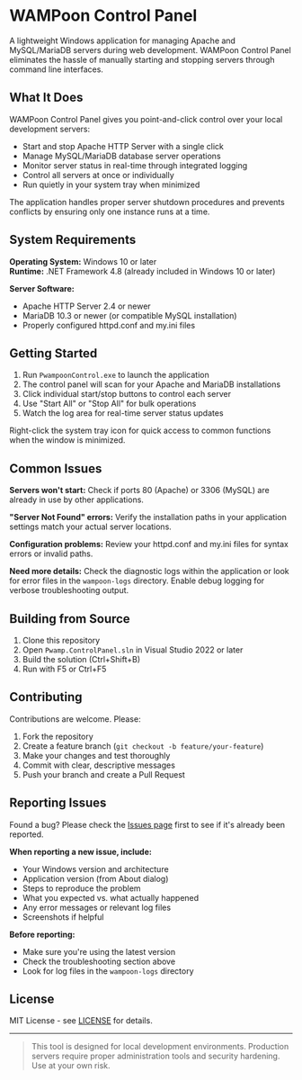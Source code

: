# WAMPoon Control Panel

A lightweight Windows application for managing Apache and MySQL/MariaDB servers during web development. WAMPoon Control Panel eliminates the hassle of manually starting and stopping servers through command line interfaces.

## What It Does

WAMPoon Control Panel gives you point-and-click control over your local development servers:

- Start and stop Apache HTTP Server with a single click
- Manage MySQL/MariaDB database server operations
- Monitor server status in real-time through integrated logging
- Control all servers at once or individually
- Run quietly in your system tray when minimized

The application handles proper server shutdown procedures and prevents conflicts by ensuring only one instance runs at a time.

## System Requirements

**Operating System:** Windows 10 or later  
**Runtime:** .NET Framework 4.8 (already included in Windows 10 or later)  

**Server Software:**
- Apache HTTP Server 2.4 or newer
- MariaDB 10.3 or newer (or compatible MySQL installation)
- Properly configured httpd.conf and my.ini files


## Getting Started

1. Run `PwampoonControl.exe` to launch the application
2. The control panel will scan for your Apache and MariaDB installations
3. Click individual start/stop buttons to control each server
4. Use "Start All" or "Stop All" for bulk operations
5. Watch the log area for real-time server status updates

Right-click the system tray icon for quick access to common functions when the window is minimized.


## Common Issues

**Servers won't start:** Check if ports 80 (Apache) or 3306 (MySQL) are already in use by other applications.

**"Server Not Found" errors:** Verify the installation paths in your application settings match your actual server locations.

**Configuration problems:** Review your httpd.conf and my.ini files for syntax errors or invalid paths.

**Need more details:** Check the diagnostic logs within the application or look for error files in the `wampoon-logs` directory. Enable debug logging for verbose troubleshooting output.

## Building from Source

1. Clone this repository
2. Open `Pwamp.ControlPanel.sln` in Visual Studio 2022 or later  
3. Build the solution (Ctrl+Shift+B)
4. Run with F5 or Ctrl+F5

## Contributing

Contributions are welcome. Please:

1. Fork the repository
2. Create a feature branch (`git checkout -b feature/your-feature`)
3. Make your changes and test thoroughly
4. Commit with clear, descriptive messages
5. Push your branch and create a Pull Request

## Reporting Issues

Found a bug? Please check the [Issues page](https://github.com/orgs/wampoon-box/wampoon-control/issues) first to see if it's already been reported.

**When reporting a new issue, include:**
- Your Windows version and architecture
- Application version (from About dialog)
- Steps to reproduce the problem
- What you expected vs. what actually happened
- Any error messages or relevant log files
- Screenshots if helpful

**Before reporting:**
- Make sure you're using the latest version
- Check the troubleshooting section above
- Look for log files in the `wampoon-logs` directory

## License

MIT License - see [LICENSE](LICENSE) for details.

---

> This tool is designed for local development environments. Production servers require proper administration tools and security hardening. Use at your own risk.
